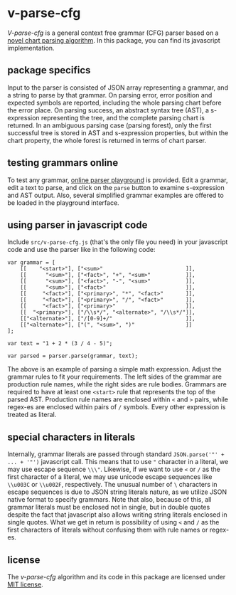 # v-parse-cfg

*V-parse-cfg* is a general context free grammar (CFG) parser based on a [novel chart parsing algorithm](v-parse-cfg.md). In this package, you can find its javascript implementation.

## package specifics

Input to the parser is consisted of JSON array representing a grammar, and a string to parse by that grammar. On parsing error, error position and expected symbols are reported, including the whole parsing chart before the error place. On parsing success, an abstract syntax tree (AST), a s-expression representing the tree, and the complete parsing chart is returned. In an ambiguous parsing case (parsing forest), only the first successful tree is stored in AST and s-expression properties, but within the chart property, the whole forest is returned in terms of chart parser.

## testing grammars online

To test any grammar, [online parser playground](https://contrast-zone.github.io/v-parse-cfg/playground) is provided. Edit a grammar, edit a text to parse, and click on the `parse` button to examine s-expression and AST output. Also, several simplified grammar examples are offered to be loaded in the playground interface.

## using parser in javascript code

Include `src/v-parse-cfg.js` (that's the only file you need) in your javascript code and use the parser like in the following code:

    var grammar = [
        [[    "<start>"], ["<sum>"                          ]],
        [[      "<sum>"], ["<fact>", "+", "<sum>"           ]],
        [[      "<sum>"], ["<fact>", "-", "<sum>"           ]],
        [[      "<sum>"], ["<fact>"                         ]],
        [[     "<fact>"], ["<primary>", "*", "<fact>"       ]],
        [[     "<fact>"], ["<primary>", "/", "<fact>"       ]],
        [[     "<fact>"], ["<primary>"                      ]],
        [[  "<primary>"], ["/\\s*/", "<alternate>", "/\\s*/"]],
        [["<alternate>"], ["/[0-9]+/"                       ]],
        [["<alternate>"], ["(", "<sum>", ")"                ]]
    ];
    
    var text = "1 + 2 * (3 / 4 - 5)";
    
    var parsed = parser.parse(grammar, text);

The above is an example of parsing a simple math expression. Adjust the grammar rules to fit your requirements. The left sides of the grammar are production rule names, while the right sides are rule bodies. Grammars are required to have at least one `<start>` rule that represents the top of the parsed AST. Production rule names are enclosed within `<` and `>` pairs, while regex-es are enclosed within pairs of `/` symbols. Every other expression is treated as literal.

## special characters in literals

Internally, grammar literals are passed through standard `JSON.parse('"' + ... + '"')` javascript call. This means that to use `"` character in a literal, we may use escape sequence `\\\"`. Likewise, if we want to use `<` or `/` as the first character of a literal, we may use unicode escape sequences like `\\u003C` or `\\u002F`, respectively. The unusual number of `\` characters in escape sequences is due to JSON string literals nature, as we utilize JSON native format to specify grammars. Note that also, because of this, all grammar literals must be enclosed not in single, but in double quotes despite the fact that javascript also allows writing string literals enclosed in single quotes. What we get in return is possibility of using `<` and `/` as the first characters of literals without confusing them with rule names or regex-es.

## license

The *v-parse-cfg* algorithm and its code in this package are licensed under [MIT license](LICENSE).
